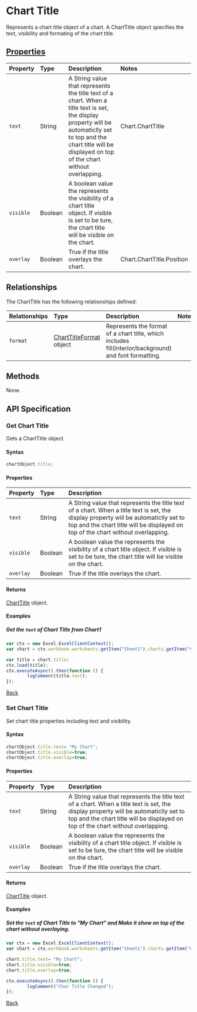 # Chart Title
Represents a chart title object of a chart. A ChartTitle object specifies the text, visibility and formating of the chart title.

## [Properties](#get-chart-title)

| Property         | Type    |Description|Notes |
|:-----------------|:--------|:----------|:-----|
| `text` | String |A String value that represents the title text of a chart. When a title text is set, the display property will be automaticlly set to top and the chart title will be displayed on top of the chart without overlapping. | Chart.ChartTitle |
| `visible` | Boolean |A boolean value the represents the visibility of a chart title object. If visible is set to be ture, the chart title will be visible on the chart. |  |
| `overlay` | Boolean |True if the title overlays the chart. | Chart.ChartTitle.Position |

## Relationships
The ChartTitle has the following relationships defined:

| Relationships    | Type    |Description|Notes |
|:-----------------|:--------|:----------|:-----|
| `format`          |[ChartTitleFormat](chartTitleFormat.md) object | Represents the format of a chart title, which includes fill(interior/background) and font formatting.
     
## Methods
None.

## API Specification 

### Get Chart Title

Gets a ChartTitle object.

#### Syntax
```js
chartObject.title;
```
#### Properties
| Property         | Type    |Description| 
|:-----------------|:--------|:----------|
| `text` | String |A String value that represents the title text of a chart. When a title text is set, the display property will be automaticlly set to top and the chart title will be displayed on top of the chart without overlapping. | 
| `visible` | Boolean |A boolean value the represents the visibility of a chart title object. If visible is set to be ture, the chart title will be visible on the chart. |  |
| `overlay` | Boolean |True if the title overlays the chart. | 

#### Returns

[ChartTitle](chartTitle.md) object. 

#### Examples

##### Get the `text` of Chart Title from Chart1
```js
var ctx = new Excel.ExcelClientContext();
var chart = ctx.workbook.worksheets.getItem("Sheet1").charts.getItem("Chart1");	

var title = chart.title;
ctx.load(title);
ctx.executeAsync().then(function () {
		logComment(title.text);
});
```

[Back](#properties)

### Set Chart Title

Set chart title properties including text and visibility.

#### Syntax

```js
chartObject.title.text= "My Chart"; 
chartObject.title.visible=true;
chartObject.title.overlay=true;
```

#### Properties
| Property         | Type    |Description| 
|:-----------------|:--------|:----------|
| `text` | String |A String value that represents the title text of a chart. When a title text is set, the display property will be automaticlly set to top and the chart title will be displayed on top of the chart without overlapping. | 
| `visible` | Boolean |A boolean value the represents the visibility of a chart title object. If visible is set to be ture, the chart title will be visible on the chart. |  |
| `overlay` | Boolean |True if the title overlays the chart. | 

#### Returns

[ChartTitle](chartTitle.md) object. 


#### Examples

##### Set the `text` of Chart Title to "My Chart" and Make it show on top of the chart without overlaying.
```js
var ctx = new Excel.ExcelClientContext();
var chart = ctx.workbook.worksheets.getItem("Sheet1").charts.getItem("Chart1");	

chart.title.text= "My Chart"; 
chart.title.visible=true;
chart.title.overlay=true;

ctx.executeAsync().then(function () {
		logComment("Char Title Changed");
});
```
[Back](#properties)